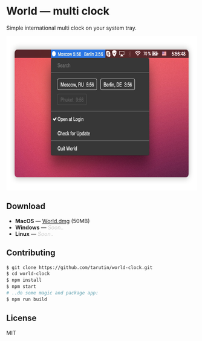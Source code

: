 # World — multi clock
Simple international multi clock on your system tray.

<p align="center">
    <img src="https://raw.githubusercontent.com/tarutin/world-clock/master/resources/preview.png" width="718" height="408" alt="World multi clock" align="center">
</p>

## Download
* <b>MacOS</b> — [World.dmg](https://tarutin.github.io/world-clock/builds/World.dmg) (50MB)
* <b>Windows</b> — <span style="color:#ccc; font-style:italic;">Soon..</span>
* <b>Linux</b> — <span style="color:#ccc; font-style:italic;">Soon..</span>

## Contributing
```bash
$ git clone https://github.com/tarutin/world-clock.git
$ cd world-clock
$ npm install
$ npm start
# ..do some magic and package app:
$ npm run build
```

## License
MIT
